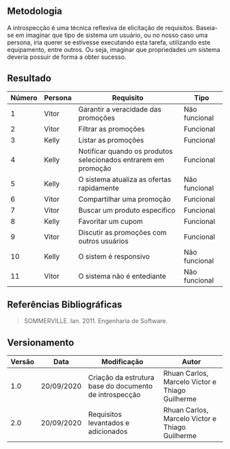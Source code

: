 ## Metodologia
A introspecção é uma técnica reflexiva de elicitação de requisitos.
Baseia-se em imaginar que tipo de sistema um usuário, ou no nosso caso uma persona, iria querer se estivesse executando esta tarefa, utilizando este equipamento, entre outros. Ou seja, imaginar que propriedades um sistema deveria possuir de forma a obter sucesso.

## Resultado

|Número| Persona | Requisito | Tipo |
|--|--|--|--|
| 1 | Vitor | Garantir a veracidade das promoções | Não funcional |
| 2 | Vitor | Filtrar as promoções | Funcional |
| 3 | Kelly | Listar as promoções | Funcional |
| 4 | Kelly | Notificar quando os produtos selecionados entrarem em promoção | Funcional |
| 5 | Kelly | O sistema atualiza as ofertas rapidamente | Não funcional | 
| 6 | Vitor | Compartilhar uma promoção | Funcional |
| 7 | Vitor | Buscar um produto específico | Funcional |
| 8 | Kelly | Favoritar um cupom | Funcional |
| 9 | Vitor | Discutir as promoções com outros usuários | Funcional |
| 10 | Kelly | O sistem é responsivo | Não funcional |
| 11 | Vitor | O sistema não é entediante | Não funcional |

## Referências Bibliográficas

>SOMMERVILLE. Ian. 2011. Engenharia de Software.

## Versionamento
| Versão | Data | Modificação | Autor |
|--|--|--|--|
| 1.0 | 20/09/2020 | Criação da estrutura base do documento de introspecção | Rhuan Carlos, Marcelo Victor e Thiago Guilherme|
| 2.0 | 20/09/2020 | Requisitos levantados e adicionados | Rhuan Carlos, Marcelo Victor e Thiago Guilherme|
